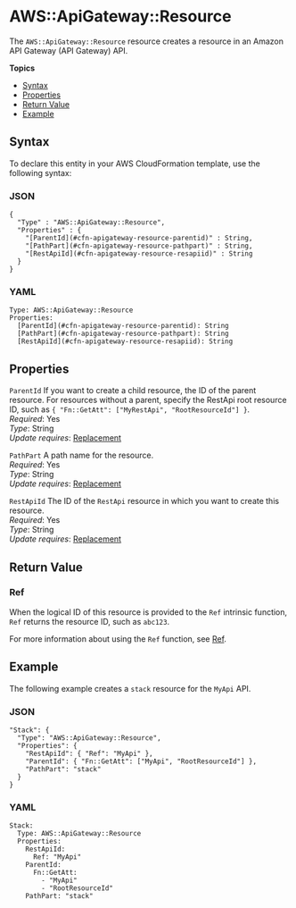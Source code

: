 # AWS::ApiGateway::Resource<a name="aws-resource-apigateway-resource"></a>

The `AWS::ApiGateway::Resource` resource creates a resource in an Amazon API Gateway \(API Gateway\) API\.

**Topics**
+ [Syntax](#aws-resource-apigateway-resource-syntax)
+ [Properties](#w2922ab1c21c10c19c68b9)
+ [Return Value](#w2922ab1c21c10c19c68c11)
+ [Example](#w2922ab1c21c10c19c68c13)

## Syntax<a name="aws-resource-apigateway-resource-syntax"></a>

To declare this entity in your AWS CloudFormation template, use the following syntax:

### JSON<a name="aws-resource-apigateway-resource-syntax.json"></a>

```
{
  "Type" : "AWS::ApiGateway::Resource",
  "Properties" : {
    "[ParentId](#cfn-apigateway-resource-parentid)" : String,
    "[PathPart](#cfn-apigateway-resource-pathpart)" : String,
    "[RestApiId](#cfn-apigateway-resource-resapiid)" : String
  }
}
```

### YAML<a name="aws-resource-apigateway-resource-syntax.yaml"></a>

```
Type: AWS::ApiGateway::Resource
Properties:
  [ParentId](#cfn-apigateway-resource-parentid): String
  [PathPart](#cfn-apigateway-resource-pathpart): String
  [RestApiId](#cfn-apigateway-resource-resapiid): String
```

## Properties<a name="w2922ab1c21c10c19c68b9"></a>

`ParentId`  <a name="cfn-apigateway-resource-parentid"></a>
If you want to create a child resource, the ID of the parent resource\. For resources without a parent, specify the RestApi root resource ID, such as `{ "Fn::GetAtt": ["MyRestApi", "RootResourceId"] }`\.  
*Required*: Yes  
*Type*: String  
*Update requires*: [Replacement](using-cfn-updating-stacks-update-behaviors.md#update-replacement)

`PathPart`  <a name="cfn-apigateway-resource-pathpart"></a>
A path name for the resource\.  
*Required*: Yes  
*Type*: String  
*Update requires*: [Replacement](using-cfn-updating-stacks-update-behaviors.md#update-replacement)

`RestApiId`  <a name="cfn-apigateway-resource-resapiid"></a>
The ID of the `RestApi` resource in which you want to create this resource\.  
*Required*: Yes  
*Type*: String  
*Update requires*: [Replacement](using-cfn-updating-stacks-update-behaviors.md#update-replacement)

## Return Value<a name="w2922ab1c21c10c19c68c11"></a>

### Ref<a name="w2922ab1c21c10c19c68c11b2"></a>

When the logical ID of this resource is provided to the `Ref` intrinsic function, `Ref` returns the resource ID, such as `abc123`\.

For more information about using the `Ref` function, see [Ref](intrinsic-function-reference-ref.md)\.

## Example<a name="w2922ab1c21c10c19c68c13"></a>

The following example creates a `stack` resource for the `MyApi` API\.

### JSON<a name="aws-resource-apigateway-resource-example.json"></a>

```
"Stack": {
  "Type": "AWS::ApiGateway::Resource",
  "Properties": {
    "RestApiId": { "Ref": "MyApi" },
    "ParentId": { "Fn::GetAtt": ["MyApi", "RootResourceId"] },
    "PathPart": "stack"
  }
}
```

### YAML<a name="aws-resource-apigateway-resource-example.yaml"></a>

```
Stack: 
  Type: AWS::ApiGateway::Resource
  Properties: 
    RestApiId: 
      Ref: "MyApi"
    ParentId: 
      Fn::GetAtt: 
        - "MyApi"
        - "RootResourceId"
    PathPart: "stack"
```